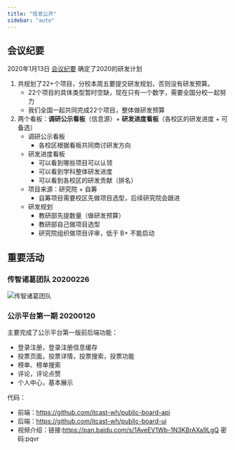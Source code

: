 ```yaml
---
title: "信息公开"
sidebar: "auto"
---
```


## 会议纪要

2020年1月13日 [会议纪要](./2020/meeting-20200113.md) 确定了2020的研发计划

1. 共规划了22+个项目，分校本周五要提交研发规划，否则没有研发预算。
   * 22个项目的具体类型暂时空缺，现在只有一个数字，需要全国分校一起努力
   * 我们全国一起共同完成22个项目，整体做研发预算
2. 两个看板：**调研公示看板**（信息源）+ **研发进度看板**（各校区的研发进度 + 可备选）
   * 调研公示看板
     * 各校区根据看板共同商讨研发方向
   * 研发进度看板
     * 可以看到哪些项目可以认领
     * 可以看到学科整体研发进度
     * 可以看到各校区的研发贡献（排名）
   * 项目来源：研究院 + 自筹
     * 自筹项目需要校区先做项目选型，后续研究院会跟进
   * 研发规划
     * 教研部先提数量（做研发预算）
     * 教研部自己做项目选型
     * 研究院组织做项目评审，低于 B+ 不能启动

## 重要活动

### 传智诸葛团队 20200226
![传智诸葛团队](~@static/2020/zhuge.png)


### 公示平台第一期 20200120

主要完成了公示平台第一版前后端功能：
- 登录注册，登录注册信息缓存
- 投票页面，投票详情，投票搜索，投票功能
- 榜单、榜单搜索
- 评论，评论点赞
- 个人中心，基本展示

代码：
- 前端：https://github.com/itcast-wh/public-board-api
- 后端：https://github.com/itcast-wh/public-board-ui
- 视频介绍：链接:https://pan.baidu.com/s/1AveEV1Wb-1N3KBrAXa9LgQ  密码:pqvr